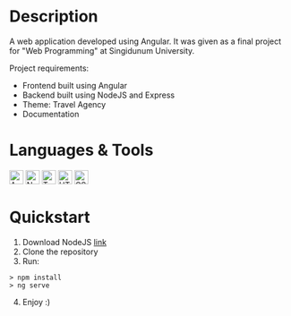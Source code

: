 # Description

A web application developed using Angular. It was given as a final project for "Web Programming" at Singidunum University.

Project requirements:
- Frontend built using Angular
- Backend built using NodeJS and Express
- Theme: Travel Agency
- Documentation

# Languages & Tools

<p>
<img src="https://cdn.jsdelivr.net/gh/devicons/devicon/icons/angularjs/angularjs-original.svg" width=25 alt="Angular">
<img src="https://cdn.jsdelivr.net/gh/devicons/devicon/icons/nodejs/nodejs-original.svg" width=25 alt="NodeJS">
<img src="https://cdn.jsdelivr.net/gh/devicons/devicon/icons/typescript/typescript-original.svg" width=25 alt="TypeScript">
<img src="https://cdn.jsdelivr.net/gh/devicons/devicon/icons/html5/html5-original.svg" width=25 alt="HTML5">
<img src="https://cdn.jsdelivr.net/gh/devicons/devicon/icons/css3/css3-original.svg" width=25  alt="CSS3">
</p>

# Quickstart
1. Download NodeJS [link](https://nodejs.org/en/)
2. Clone the repository
3. Run:
```
> npm install
> ng serve
```
4. Enjoy :)